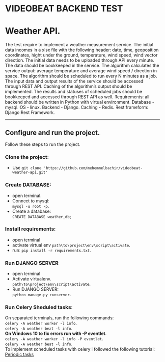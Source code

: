 # VIDEOBEAT BACKEND TEST
Weather API.
==================
The test require to implement a weather measurement service. The initial data incomes in a xlsx
file with the following header: date, time, geoposition coordinates, hight under the ground,
temperature, wind speed, wind vector direction. The initial data needs to be uploaded
through API every minute. The data should be bookkeeped in the service. The algorithm
calculates the service output: average temperature and average wind speed / direction in
space. The algorithm should be scheduled to run every N minutes as a job. The input data and
output results of the service should be accessed through REST API. Caching of the algorithm’s
output should be implemented. The results and statuses of scheduled jobs should be
bookkeeped and accessed through REST API as well.
Requirements: all backend should be written in Python with virtual environment. Database -
mysql. OS - linux. Backend - Django. Caching - Redis. Rest frameform: Django Rest Framework.

<hr/>  

## Configure and run the project.  
Follow these steps to run the project.  

### Clone the project:
* Use `git clone 'https://github.com/mehemmelbachir/videobeat-weather-api.git'`

### Create DATABASE:
* open terminal.
* Connect to mysql: </br>
    `mysql -u root -p`.
* Create a database:</br>
`CREATE DATABASE weather_db;`

### Install requirements:
* open terminal
* activate virtual env `path\to\project\env\script\activate`.
* run: `pip install -r requirements.txt`.

### Run DJANGO SERVER
* open terminal
* Activate virtualenv.</br> `path\to\project\env\script\activate`.
* Run DJANGO SERVER:</br>
`python manage.py runserver`.

### Run Celery Sheduled tasks:  
On separated terminals, run the following commands:  
`celery -A weather worker -l info`.  
`celery -A weather beat -l info`.  
**On Windows 10 to fix errors run with __-P eventlet__.**  
`celery -A weather worker -l info -P eventlet`.  
`celery -A weather beat -l info`.  
To implement scheduled tasks with celery i followed the following tutorial: [Periodic tasks](https://realpython.com/asynchronous-tasks-with-django-and-celery/#periodic-tasks)
